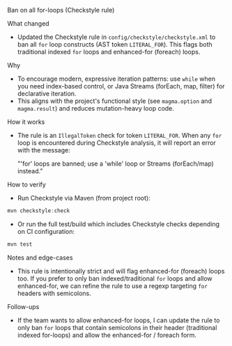 Ban on all for-loops (Checkstyle rule)

What changed

- Updated the Checkstyle rule in `config/checkstyle/checkstyle.xml` to ban all `for` loop constructs (AST token `LITERAL_FOR`). This flags both traditional indexed `for` loops and enhanced-for (foreach) loops.

Why

- To encourage modern, expressive iteration patterns: use `while` when you need index-based control, or Java Streams (forEach, map, filter) for declarative iteration.
- This aligns with the project's functional style (see `magma.option` and `magma.result`) and reduces mutation-heavy loop code.

How it works

- The rule is an `IllegalToken` check for token `LITERAL_FOR`. When any `for` loop is encountered during Checkstyle analysis, it will report an error with the message:

  "'for' loops are banned; use a 'while' loop or Streams (forEach/map) instead."

How to verify

- Run Checkstyle via Maven (from project root):

```powershell
mvn checkstyle:check
```

- Or run the full test/build which includes Checkstyle checks depending on CI configuration:

```powershell
mvn test
```

Notes and edge-cases

- This rule is intentionally strict and will flag enhanced-for (foreach) loops too. If you prefer to only ban indexed/traditional `for` loops and allow enhanced-for, we can refine the rule to use a regexp targeting `for` headers with semicolons.

Follow-ups

- If the team wants to allow enhanced-for loops, I can update the rule to only ban `for` loops that contain semicolons in their header (traditional indexed for-loops) and allow the enhanced-for / foreach form.
